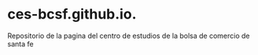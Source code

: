 # ces-bcsf.github.io.
Repositorio de la pagina del centro de estudios de la bolsa de comercio de santa fe
